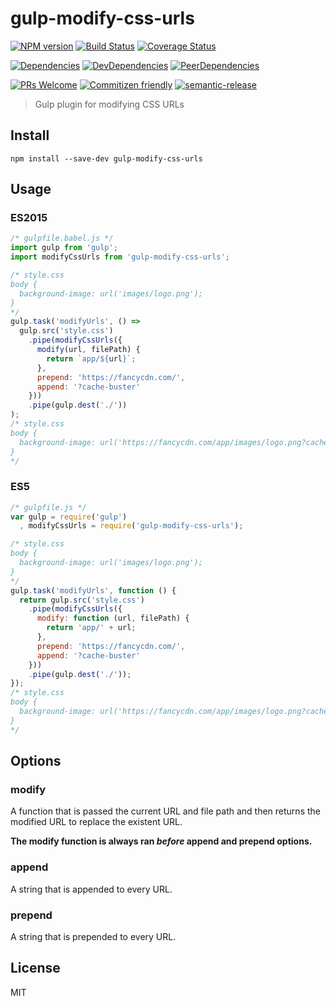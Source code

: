 # gulp-modify-css-urls
[![NPM version](https://badge.fury.io/js/gulp-modify-css-urls.svg)](http://badge.fury.io/js/gulp-modify-css-urls)
[![Build Status](https://travis-ci.org/dustinspecker/gulp-modify-css-urls.svg)](https://travis-ci.org/dustinspecker/gulp-modify-css-urls)
[![Coverage Status](https://img.shields.io/coveralls/dustinspecker/gulp-modify-css-urls.svg)](https://coveralls.io/r/dustinspecker/gulp-modify-css-urls?branch=master)

[![Dependencies](https://david-dm.org/dustinspecker/gulp-modify-css-urls.svg)](https://david-dm.org/dustinspecker/gulp-modify-css-urls/#info=dependencies&view=table)
[![DevDependencies](https://david-dm.org/dustinspecker/gulp-modify-css-urls/dev-status.svg)](https://david-dm.org/dustinspecker/gulp-modify-css-urls/#info=devDependencies&view=table)
[![PeerDependencies](https://david-dm.org/dustinspecker/gulp-modify-css-urls/peer-status.svg)](https://david-dm.org/dustinspecker/gulp-modify-css-urls/#info=peerDependencies&view=table)

[![PRs Welcome](https://img.shields.io/badge/PRs-welcome-brightgreen.svg?style=flat-square)](http://makeapullrequest.com)
[![Commitizen friendly](https://img.shields.io/badge/commitizen-friendly-brightgreen.svg)](http://commitizen.github.io/cz-cli/)
[![semantic-release](https://img.shields.io/badge/%20%20%F0%9F%93%A6%F0%9F%9A%80-semantic--release-e10079.svg)](https://github.com/semantic-release/semantic-release)

> Gulp plugin for modifying CSS URLs

## Install
`npm install --save-dev gulp-modify-css-urls`

## Usage

### ES2015

```javascript
/* gulpfile.babel.js */
import gulp from 'gulp';
import modifyCssUrls from 'gulp-modify-css-urls';

/* style.css
body {
  background-image: url('images/logo.png');
}
*/
gulp.task('modifyUrls', () =>
  gulp.src('style.css')
    .pipe(modifyCssUrls({
      modify(url, filePath) {
        return `app/${url}`;
      },
      prepend: 'https://fancycdn.com/',
      append: '?cache-buster'
    }))
    .pipe(gulp.dest('./'))
);
/* style.css
body {
  background-image: url('https://fancycdn.com/app/images/logo.png?cache-buster');
}
*/
```

### ES5

```javascript
/* gulpfile.js */
var gulp = require('gulp')
  , modifyCssUrls = require('gulp-modify-css-urls');

/* style.css
body {
  background-image: url('images/logo.png');
}
*/
gulp.task('modifyUrls', function () {
  return gulp.src('style.css')
    .pipe(modifyCssUrls({
      modify: function (url, filePath) {
        return 'app/' + url;
      },
      prepend: 'https://fancycdn.com/',
      append: '?cache-buster'
    }))
    .pipe(gulp.dest('./'));
});
/* style.css
body {
  background-image: url('https://fancycdn.com/app/images/logo.png?cache-buster');
}
*/
```

## Options
### modify 
A function that is passed the current URL and file path and then returns the modified URL to replace the existent URL.

**The modify function is always ran *before* append and prepend options.**

### append
A string that is appended to every URL.

### prepend
A string that is prepended to every URL.

## License
MIT
